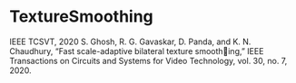 # TextureSmoothing
IEEE TCSVT, 2020
S. Ghosh, R. G. Gavaskar, D. Panda, and K. N. Chaudhury, “Fast scale-adaptive bilateral texture smoothing,” IEEE Transactions on Circuits and Systems for Video Technology, vol. 30, no. 7, 2020.
